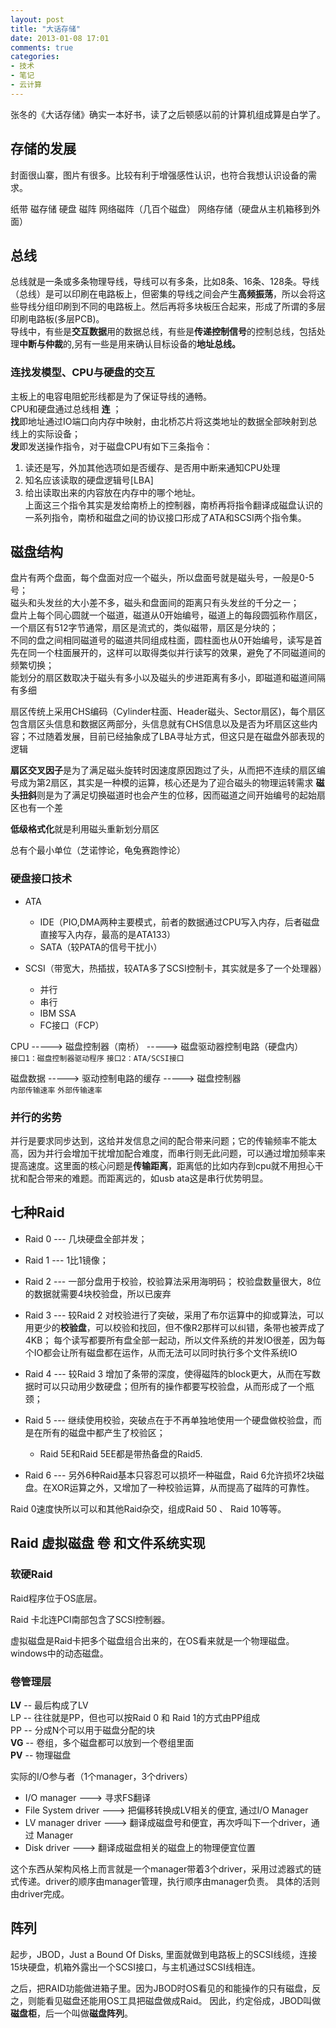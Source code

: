 ```yaml
---
layout: post
title: "大话存储"
date: 2013-01-08 17:01
comments: true
categories: 
- 技术
- 笔记
- 云计算
---
```


张冬的《大话存储》确实一本好书，读了之后顿感以前的计算机组成算是白学了。

<script src="https://gist.github.com/7e951cbd394d22eeffa0.js"></script>

## 存储的发展

封面很山寨，图片有很多。比较有利于增强感性认识，也符合我想认识设备的需求。

纸带 磁存储 硬盘 磁阵 网络磁阵（几百个磁盘） 网络存储（硬盘从主机箱移到外面）

## 总线

总线就是一条或多条物理导线，导线可以有多条，比如8条、16条、128条。导线（总线）是可以印刷在电路板上，但密集的导线之间会产生**高频振荡**，所以会将这些导线分组印刷到不同的电路板上。然后再将多块板压合起来，形成了所谓的多层印刷电路板(多层PCB)。  
导线中，有些是**交互数据**用的数据总线，有些是**传递控制信号**的控制总线，包括处理**中断与仲裁**的,另有一些是用来确认目标设备的**地址总线。**

### 连找发模型、CPU与硬盘的交互
主板上的电容电阻蛇形线都是为了保证导线的通畅。  
CPU和硬盘通过总线相 **连** ；  
**找**即地址通过IO端口向内存中映射，由北桥芯片将这类地址的数据全部映射到总线上的实际设备；  
**发**即发送操作指令，对于磁盘CPU有如下三条指令：
  1. 读还是写，外加其他选项如是否缓存、是否用中断来通知CPU处理
  2. 知名应该读取的硬盘逻辑号[LBA]  
  3. 给出读取出来的内容放在内存中的哪个地址。  
上面这三个指令其实是发给南桥上的控制器，南桥再将指令翻译成磁盘认识的一系列指令，南桥和磁盘之间的协议接口形成了ATA和SCSI两个指令集。

## 磁盘结构  

盘片有两个盘面，每个盘面对应一个磁头，所以盘面号就是磁头号，一般是0-5号；  
磁头和头发丝的大小差不多，磁头和盘面间的距离只有头发丝的千分之一；  
盘片上每个同心圆就一个磁道，磁道从0开始编号，磁道上的每段圆弧称作扇区，一个扇区有512字节通常，扇区是流式的，类似磁带，扇区是分块的；  
不同的盘之间相同磁道号的磁道共同组成柱面，圆柱面也从0开始编号，读写是首先在同一个柱面展开的，这样可以取得类似并行读写的效果，避免了不同磁道间的频繁切换；  
能划分的扇区数取决于磁头有多小以及磁头的步进距离有多小，即磁道和磁道间隔有多细  

扇区传统上采用CHS编码（Cylinder柱面、Header磁头、Sector扇区)，每个扇区包含扇区头信息和数据区两部分，头信息就有CHS信息以及是否为坏扇区这些内容；不过随着发展，目前已经抽象成了LBA寻址方式，但这只是在磁盘外部表现的逻辑

**扇区交叉因子**是为了满足磁头旋转时因速度原因跑过了头，从而把不连续的扇区编号成为第2扇区，其实是一种模的运算，核心还是为了迎合磁头的物理运转需求
**磁头扭斜**则是为了满足切换磁道时也会产生的位移，因而磁道之间开始编号的起始扇区也有一个差

**低级格式化**就是利用磁头重新划分扇区

总有个最小单位（芝诺悖论，龟兔赛跑悖论）

### 硬盘接口技术  

* ATA
  - IDE（PIO,DMA两种主要模式，前者的数据通过CPU写入内存，后者磁盘直接写入内存，最高的是ATA133）
  - SATA（较PATA的信号干扰小）

* SCSI（带宽大，热插拔，较ATA多了SCSI控制卡，其实就是多了一个处理器）
  - 并行
  - 串行
  - IBM SSA
  - FC接口（FCP）

CPU -----> 磁盘控制器（南桥） -----> 磁盘驱动器控制电路（硬盘内）  
    `接口1：磁盘控制器驱动程序`   `接口2：ATA/SCSI接口`  
    
磁盘数据 -----> 驱动控制电路的缓存 -----> 磁盘控制器  
      `内部传输速率`               `外部传输速率`  
      
### 并行的劣势 

并行是要求同步达到，这给并发信息之间的配合带来问题；它的传输频率不能太高，因为并行会增加干扰增加配合难度，而串行则无此问题，可以通过增加频率来提高速度。这里面的核心问题是**传输距离**，距离低的比如内存到cpu就不用担心干扰和配合带来的难题。而距离远的，如usb ata这是串行优势明显。

## 七种Raid

- Raid 0 --- 几块硬盘全部并发；
- Raid 1 --- 1比1镜像；  
- Raid 2 --- 一部分盘用于校验，校验算法采用海明码；  校验盘数量很大，8位的数据就需要4块校验盘，所以已废弃  
- Raid 3 --- 较Raid 2 对校验进行了突破，采用了布尔运算中的抑或算法，可以用更少的**校验盘**，可以校验和找回，但不像R2那样可以纠错，条带也被弄成了4KB；
  每个读写都要所有盘全部一起动，所以文件系统的并发IO很差，因为每个IO都会让所有磁盘都在运作，从而无法可以同时执行多个文件系统IO  
- Raid 4 --- 较Raid 3 增加了条带的深度，使得磁阵的block更大，从而在写数据时可以只动用少数硬盘；但所有的操作都要写校验盘，从而形成了一个瓶颈；  
- Raid 5 --- 继续使用校验，突破点在于不再单独地使用一个硬盘做校验盘，而是在所有的磁盘中都产生了校验区；
  * Raid 5E和Raid 5EE都是带热备盘的Raid5.  

- Raid 6 --- 另外6种Raid基本只容忍可以损坏一种磁盘，Raid 6允许损坏2块磁盘。在XOR运算之外，又增加了一种校验运算，从而提高了磁阵的可靠性。


Raid 0速度快所以可以和其他Raid杂交，组成Raid 50 、 Raid 10等等。

## Raid 虚拟磁盘 卷 和文件系统实现

### 软硬Raid 

Raid程序位于OS底层。

Raid 卡北连PCI南部包含了SCSI控制器。


虚拟磁盘是Raid卡把多个磁盘组合出来的，在OS看来就是一个物理磁盘。windows中的动态磁盘。

### 卷管理层

**LV** -- 最后构成了LV  
LP -- 往往就是PP，但也可以按Raid 0 和 Raid 1的方式由PP组成  
PP -- 分成N个可以用于磁盘分配的块  
**VG** -- 卷组，多个磁盘都可以放到一个卷组里面  
**PV** -- 物理磁盘  

实际的I/O参与者（1个manager，3个drivers）

- I/O manager ---> 寻求FS翻译 
- File System driver ---> 把偏移转换成LV相关的便宜, 通过I/O Manager
- LV manager driver ---> 翻译成磁盘号和便宜，再次呼叫下一个driver，通过 Manager  
- Disk driver ---> 翻译成磁盘相关的磁盘上的物理便宜位置

这个东西从架构风格上而言就是一个manager带着3个driver，采用过滤器式的链式传递。driver的顺序由manager管理，执行顺序由manager负责。
具体的活则由driver完成。

## 阵列

起步，JBOD，Just a Bound Of Disks, 里面就做到电路板上的SCSI线缆，连接15块硬盘，机箱外露出一个SCSI接口，与主机通过SCSI线相连。

之后，把RAID功能做进箱子里。因为JBOD时OS看见的和能操作的只有磁盘，反之，则能看见磁盘还能用OS工具把磁盘做成Raid。
因此，约定俗成，JBOD叫做**磁盘柜**，后一个叫做**磁盘阵列**。